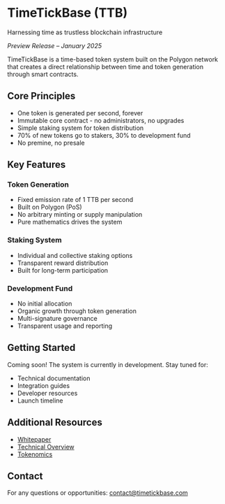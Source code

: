 # TimeTickBase (TTB)
Harnessing time as trustless blockchain infrastructure

*Preview Release – January 2025*

TimeTickBase is a time-based token system built on the Polygon network that creates a direct relationship between time and token generation through smart contracts.

## Core Principles

- One token is generated per second, forever
- Immutable core contract - no administrators, no upgrades
- Simple staking system for token distribution
- 70% of new tokens go to stakers, 30% to development fund
- No premine, no presale

## Key Features

### Token Generation
- Fixed emission rate of 1 TTB per second
- Built on Polygon (PoS)
- No arbitrary minting or supply manipulation
- Pure mathematics drives the system

### Staking System
- Individual and collective staking options
- Transparent reward distribution
- Built for long-term participation

### Development Fund
- No initial allocation
- Organic growth through token generation
- Multi-signature governance
- Transparent usage and reporting

## Getting Started

Coming soon! The system is currently in development. Stay tuned for:
- Technical documentation
- Integration guides
- Developer resources
- Launch timeline

## Additional Resources

- [Whitepaper](./whitepaper.md)
- [Technical Overview](./technicaloverview.md)
- [Tokenomics](./tokenomics.md)

## Contact

For any questions or opportunities:
contact@timetickbase.com
